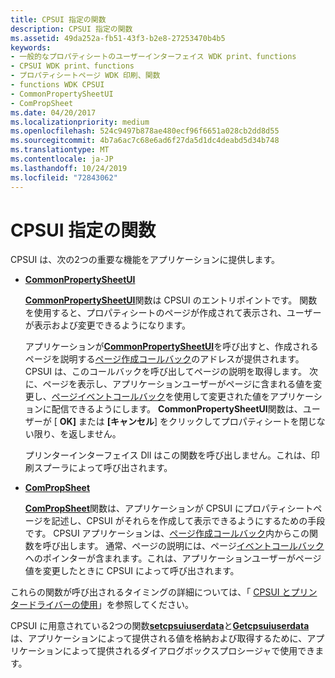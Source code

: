 ```yaml
---
title: CPSUI 指定の関数
description: CPSUI 指定の関数
ms.assetid: 49da252a-fb51-43f3-b2e8-27253470b4b5
keywords:
- 一般的なプロパティシートのユーザーインターフェイス WDK print、functions
- CPSUI WDK print、functions
- プロパティシートページ WDK 印刷、関数
- functions WDK CPSUI
- CommonPropertySheetUI
- ComPropSheet
ms.date: 04/20/2017
ms.localizationpriority: medium
ms.openlocfilehash: 524c9497b878ae480ecf96f6651a028cb2dd8d55
ms.sourcegitcommit: 4b7a6ac7c68e6ad6f27da5d1dc4deabd5d34b748
ms.translationtype: MT
ms.contentlocale: ja-JP
ms.lasthandoff: 10/24/2019
ms.locfileid: "72843062"
---
```

# <a name="cpsui-supplied-functions"></a>CPSUI 指定の関数





CPSUI は、次の2つの重要な機能をアプリケーションに提供します。

-   [**CommonPropertySheetUI**](https://docs.microsoft.com/windows-hardware/drivers/ddi/compstui/nf-compstui-commonpropertysheetuia)

    [**CommonPropertySheetUI**](https://docs.microsoft.com/windows-hardware/drivers/ddi/compstui/nf-compstui-commonpropertysheetuia)関数は CPSUI のエントリポイントです。 関数を使用すると、プロパティシートのページが作成されて表示され、ユーザーが表示および変更できるようになります。

    アプリケーションが[**CommonPropertySheetUI**](https://docs.microsoft.com/windows-hardware/drivers/ddi/compstui/nf-compstui-commonpropertysheetuia)を呼び出すと、作成されるページを説明する[ページ作成コールバック](page-creation-callbacks.md)のアドレスが提供されます。 CPSUI は、このコールバックを呼び出してページの説明を取得します。 次に、ページを表示し、アプリケーションユーザーがページに含まれる値を変更し、[ページイベントコールバック](page-event-callbacks.md)を使用して変更された値をアプリケーションに配信できるようにします。 **CommonPropertySheetUI**関数は、ユーザーが [ **OK]** または **[キャンセル**] をクリックしてプロパティシートを閉じない限り、を返しません。

    プリンターインターフェイス Dll はこの関数を呼び出しません。これは、印刷スプーラによって呼び出されます。

-   [**ComPropSheet**](https://docs.microsoft.com/windows-hardware/drivers/ddi/compstui/nc-compstui-pfncompropsheet)

    [**ComPropSheet**](https://docs.microsoft.com/windows-hardware/drivers/ddi/compstui/nc-compstui-pfncompropsheet)関数は、アプリケーションが CPSUI にプロパティシートページを記述し、CPSUI がそれらを作成して表示できるようにするための手段です。 CPSUI アプリケーションは、[ページ作成コールバック](page-creation-callbacks.md)内からこの関数を呼び出します。 通常、ページの説明には、ページ[イベントコールバック](page-event-callbacks.md)へのポインターが含まれます。これは、アプリケーションユーザーがページ値を変更したときに CPSUI によって呼び出されます。

これらの関数が呼び出されるタイミングの詳細については、「 [CPSUI とプリンタードライバーの使用](using-cpsui-with-printer-drivers.md)」を参照してください。

CPSUI に用意されている2つの関数[**setcpsuiuserdata**](https://docs.microsoft.com/windows-hardware/drivers/ddi/compstui/nf-compstui-setcpsuiuserdata)と[**Getcpsuiuserdata**](https://docs.microsoft.com/windows-hardware/drivers/ddi/compstui/nf-compstui-getcpsuiuserdata)は、アプリケーションによって提供される値を格納および取得するために、アプリケーションによって提供されるダイアログボックスプロシージャで使用できます。

 

 




